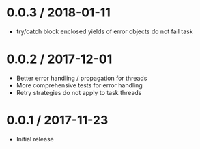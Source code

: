0.0.3 / 2018-01-11
==================

  * try/catch block enclosed yields of error objects do not fail task

0.0.2 / 2017-12-01
==================

  * Better error handling / propagation for threads
  * More comprehensive tests for error handling
  * Retry strategies do not apply to task threads

0.0.1 / 2017-11-23
==================

  * Initial release